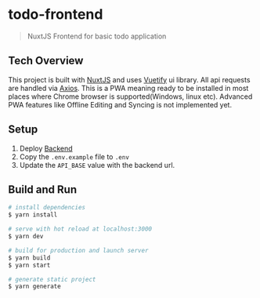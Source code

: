 # todo-frontend
> NuxtJS Frontend for basic todo application

## Tech Overview
This project is built with [NuxtJS](https://nuxtjs.org/) and uses [Vuetify](https://vuetifyjs.com/) ui library. All api requests are handled via [Axios](https://github.com/axios/axios).
This is a PWA meaning ready to be installed in most places where Chrome browser is supported(Windows, linux etc). Advanced PWA features like Offline Editing and Syncing is not implemented yet.

## Setup
1. Deploy [Backend](https://github.com/nazmulpcc/todo-backend)
2. Copy the `.env.example` file to `.env`
3. Update the `API_BASE` value with the backend url.

## Build and Run
``` bash
# install dependencies
$ yarn install

# serve with hot reload at localhost:3000
$ yarn dev

# build for production and launch server
$ yarn build
$ yarn start

# generate static project
$ yarn generate
```
